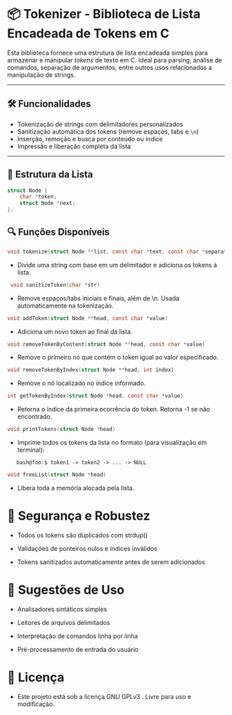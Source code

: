 # 📦 Tokenizer - Biblioteca de Lista Encadeada de Tokens em C

Esta biblioteca fornece uma estrutura de lista encadeada simples para armazenar e manipular _tokens_ de texto em C. Ideal para parsing, análise de comandos, separação de argumentos, entre outros usos relacionados a manipulação de strings.

---

## 🛠️ Funcionalidades

- Tokenização de strings com delimitadores personalizados
- Sanitização automática dos tokens (remove espaços, tabs e `\n`)
- Inserção, remoção e busca por conteúdo ou índice
- Impressão e liberação completa da lista

---

## 📁 Estrutura da Lista

```c
struct Node {
    char *token;
    struct Node *next;
};
```

## 🔍 Funções Disponíveis

```c
void tokenize(struct Node **list, const char *text, const char *separator)
```

- Divide uma string com base em um delimitador e adiciona os tokens à lista.

```c
 void sanitizeToken(char *str)
```

- Remove espaços/tabs iniciais e finais, além de \n. Usada automaticamente na tokenização.

```c
void addToken(struct Node **head, const char *value)
```

- Adiciona um novo token ao final da lista.

```c
void removeTokenByContent(struct Node **head, const char *value)
```

- Remove o primeiro nó que contém o token igual ao valor especificado.

```c
void removeTokenByIndex(struct Node **head, int index)
```

- Remove o nó localizado no índice informado.

```c
int getTokenByIndex(struct Node *head, const char *value)
```

- Retorna o índice da primeira ocorrência do token. Retorna -1 se não encontrado.

```c
void printTokens(struct Node *head)
```

- Imprime todos os tokens da lista no formato (para visualização em terminal):

```
   bash@foo:$ token1 -> token2 -> ... -> NULL
```

```c
void freeList(struct Node *head)
```

- Libera toda a memória alocada pela lista.

# 🧼 Segurança e Robustez

- Todos os tokens são duplicados com strdup()

- Validações de ponteiros nulos e índices inválidos

- Tokens sanitizados automaticamente antes de serem adicionados

# 🧩 Sugestões de Uso

- Analisadores sintáticos simples

- Leitores de arquivos delimitados

- Interpretação de comandos linha por linha

- Pré-processamento de entrada do usuário

# 📄 Licença

- Este projeto está sob a licença GNU GPLv3 . Livre para uso e modificação.
